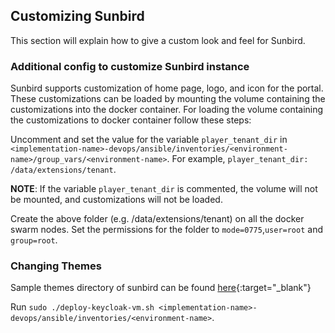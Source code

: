 ## Customizing Sunbird 
This section will explain how to give a custom look and feel for Sunbird.
### Additional config to customize Sunbird instance
Sunbird supports customization of home page, logo, and icon for the portal. 
These customizations can be loaded by mounting the volume containing the customizations into the docker container.
For loading the volume containing the customizations to docker container follow these steps:

Uncomment and set the value for the variable `player_tenant_dir` in `<implementation-name>-devops/ansible/inventories/<environment-name>/group_vars/<environment-name>`. 
For example, `player_tenant_dir: /data/extensions/tenant`.

**NOTE**: If the variable `player_tenant_dir` is commented, the volume will not be mounted, and customizations will not be loaded.

Create the above folder (e.g. /data/extensions/tenant) on all the docker swarm nodes. Set the permissions for the folder to `mode=0775`,`user=root` and `group=root`.

### Changing Themes
Sample themes directory of sunbird can be  found  [here](https://github.com/project-sunbird/sunbird-devops/tree/master/ansible/artifacts){:target="_blank"}

Run `sudo ./deploy-keycloak-vm.sh <implementation-name>-devops/ansible/inventories/<environment-name>`.
